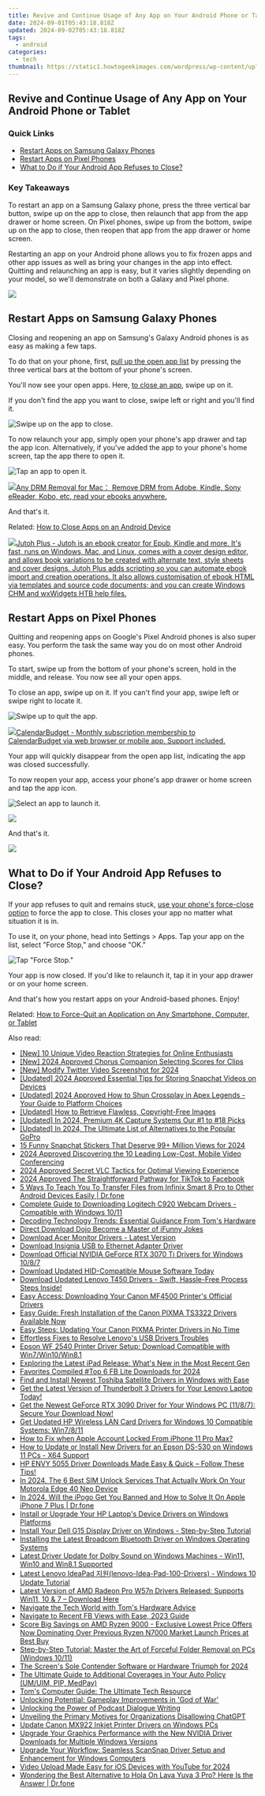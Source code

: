 ```yaml
---
title: Revive and Continue Usage of Any App on Your Android Phone or Tablet
date: 2024-09-01T05:43:18.818Z
updated: 2024-09-02T05:43:18.818Z
tags:
  - android
categories:
  - tech
thumbnail: https://static1.howtogeekimages.com/wordpress/wp-content/uploads/2023/07/52420998611_20b8de11a1_o.jpg
---
```


## Revive and Continue Usage of Any App on Your Android Phone or Tablet

### Quick Links

* [Restart Apps on Samsung Galaxy Phones](https://tech-hub.techidaily.com/ai-glossary-simplified-essential-terms-for-all-scales/)
* [Restart Apps on Pixel Phones](https://youtube-stream.techidaily.com/new-regular-payment-structures-in-youtuber-economics/)
* [What to Do if Your Android App Refuses to Close?](https://some-skills.techidaily.com/in-2024-unveiling-top-tiktok-edit-techniques-for-max-impact/)

### Key Takeaways

 To restart an app on a Samsung Galaxy phone, press the three vertical bar button, swipe up on the app to close, then relaunch that app from the app drawer or home screen. On Pixel phones, swipe up from the bottom, swipe up on the app to close, then reopen that app from the app drawer or home screen.

 Restarting an app on your Android phone allows you to fix frozen apps and other app issues as well as bring your changes in the app into effect. Quitting and relaunching an app is easy, but it varies slightly depending on your model, so we'll demonstrate on both a Galaxy and Pixel phone.

<!-- affiliate ads begin -->
<a href="https://secure.2checkout.com/order/checkout.php?PRODS=19080710&QTY=1&AFFILIATE=108875&CART=1"><img src="https://smart-seo-tool.com/images/SmartSEOAuditorBox.png" border="0"></a>
<!-- affiliate ads end -->
##  Restart Apps on Samsung Galaxy Phones

 Closing and reopening an app on Samsung's Galaxy Android phones is as easy as making a few taps.

 To do that on your phone, first, [pull up the open app list](https://fox-cloud.techidaily.com/2024-approved-starting-with-social-giving-best-practices-for-fb-posts/) by pressing the three vertical bars at the bottom of your phone's screen.

 You'll now see your open apps. Here, [to close an app](https://video-capture.techidaily.com/new-expert-tips-on-ipad-screen-casts-for-2024/), swipe up on it.

 If you don't find the app you want to close, swipe left or right and you'll find it.

![Swipe up on the app to close.](https://static1.howtogeekimages.com/wordpress/wp-content/uploads/2023/07/1-close-app-samsung-galaxy.png) 

 To now relaunch your app, simply open your phone's app drawer and tap the app icon. Alternatively, if you've added the app to your phone's home screen, tap the app there to open it.

![Tap an app to open it.](https://static1.howtogeekimages.com/wordpress/wp-content/uploads/2023/07/2-relaunch-app-samsung-galaxy.png) 

<!-- affiliate ads begin -->
<a href="https://secure.2checkout.com/order/checkout.php?PRODS=4600114&QTY=1&AFFILIATE=108875&CART=1"><img src="https://www.epubor.com/images/drm-removal-feature2.png" border="0">Any DRM Removal for Mac： Remove DRM from Adobe, Kindle, Sony eReader, Kobo, etc, read your ebooks anywhere.</a>
<!-- affiliate ads end -->
 And that's it.

Related: [How to Close Apps on an Android Device](https://video-capture.techidaily.com/new-expert-tips-on-ipad-screen-casts-for-2024/) 

<!-- affiliate ads begin -->
<a href="https://secure.2checkout.com/order/checkout.php?PRODS=4699091&QTY=1&AFFILIATE=108875&CART=1"><img src="https://secure.avangate.com/images/merchant/bccefcc1b1eee9eca3ae4f5c1a281482/products/1_jutoh-logo-1200x1600.jpg" border="0">Jutoh Plus -  Jutoh is an ebook creator for Epub, Kindle and more. It's fast, runs on Windows, Mac, and Linux, comes with a cover design editor, and allows book variations to be created with alternate text, style sheets and cover designs. Jutoh Plus adds scripting so you can automate ebook import and creation operations. It also allows customisation of ebook HTML via templates and source code documents; and you can create Windows CHM and wxWidgets HTB help files. </a>
<!-- affiliate ads end -->
##  Restart Apps on Pixel Phones

 Quitting and reopening apps on Google's Pixel Android phones is also super easy. You perform the task the same way you do on most other Android phones.

 To start, swipe up from the bottom of your phone's screen, hold in the middle, and release. You now see all your open apps.

 To close an app, swipe up on it. If you can't find your app, swipe left or swipe right to locate it.

![Swipe up to quit the app.](https://static1.howtogeekimages.com/wordpress/wp-content/uploads/2023/07/3-quit-app-google-pixel.png) 

<!-- affiliate ads begin -->
<a href="https://secure.2checkout.com/order/checkout.php?PRODS=37701530&QTY=1&AFFILIATE=108875&CART=1"><img src="https://secure.avangate.com/images/merchant/6fe0c81e3f9438db11ebbfba6c5ce460/products/copy_cbLogo_with_text_blue.png" border="0">CalendarBudget - Monthly subscription membership to CalendarBudget via web browser or mobile app. Support included. </a>
<!-- affiliate ads end -->
 Your app will quickly disappear from the open app list, indicating the app was closed successfully.

 To now reopen your app, access your phone's app drawer or home screen and tap the app icon.

![Select an app to launch it.](https://static1.howtogeekimages.com/wordpress/wp-content/uploads/2023/07/4-reopen-app-google-pixel.png) 

<!-- affiliate ads begin -->
<a href="https://secure.2checkout.com/order/checkout.php?PRODS=2201613&QTY=1&AFFILIATE=108875&CART=1"><img src="https://www.macdvdripperpro.com/images/devices-3.png" border="0"></a>
<!-- affiliate ads end -->
 And that's it.

<!-- affiliate ads begin -->
<a href="https://store.nero.com/order/checkout.php?PRODS=42296985&QTY=1&AFFILIATE=108875&CART=1"><img src="https://secure.avangate.com/images/merchant/9cea886b9f44a3c2df1163730ab64994/products/copy_nero_burning_rom_cart.png" border="0">
</a>
<!-- affiliate ads end -->
##  What to Do if Your Android App Refuses to Close?

 If your app refuses to quit and remains stuck, [use your phone's force-close option](https://network-issues.techidaily.com/fix-enacted-functioning-system-after-initial-glitches/) to force the app to close. This closes your app no matter what situation it is in.

 To use it, on your phone, head into Settings > Apps. Tap your app on the list, select "Force Stop," and choose "OK."

![Tap "Force Stop."](https://static1.howtogeekimages.com/wordpress/wp-content/uploads/2023/07/5-force-close-app-android.png) 

 Your app is now closed. If you'd like to relaunch it, tap it in your app drawer or on your home screen.

 And that's how you restart apps on your Android-based phones. Enjoy!

Related: [How to Force-Quit an Application on Any Smartphone, Computer, or Tablet](https://network-issues.techidaily.com/fix-enacted-functioning-system-after-initial-glitches/)

<ins class="adsbygoogle"
     style="display:block"
     data-ad-format="autorelaxed"
     data-ad-client="ca-pub-7571918770474297"
     data-ad-slot="1223367746"></ins>



<ins class="adsbygoogle"
     style="display:block"
     data-ad-client="ca-pub-7571918770474297"
     data-ad-slot="8358498916"
     data-ad-format="auto"
     data-full-width-responsive="true"></ins>

<span class="atpl-alsoreadstyle">Also read:</span>
<div><ul>
<li><a href="https://youtube-webster.techidaily.com/0-unique-video-reaction-strategies-for-online-enthusiasts/"><u>[New] 10 Unique Video Reaction Strategies for Online Enthusiasts</u></a></li>
<li><a href="https://article-tips.techidaily.com/new-2024-approved-chorus-companion-selecting-scores-for-clips/"><u>[New] 2024 Approved  Chorus Companion  Selecting Scores for Clips</u></a></li>
<li><a href="https://twitter-videos.techidaily.com/new-modify-twitter-video-screenshot-for-2024/"><u>[New] Modify Twitter Video Screenshot for 2024</u></a></li>
<li><a href="https://snapchat-videos.techidaily.com/updated-2024-approved-essential-tips-for-storing-snapchat-videos-on-devices/"><u>[Updated] 2024 Approved  Essential Tips for Storing Snapchat Videos on Devices</u></a></li>
<li><a href="https://digital-screen-recording.techidaily.com/updated-2024-approved-how-to-shun-crossplay-in-apex-legends-your-guide-to-platform-choices/"><u>[Updated] 2024 Approved  How to Shun Crossplay in Apex Legends - Your Guide to Platform Choices</u></a></li>
<li><a href="https://fox-boxes.techidaily.com/updated-how-to-retrieve-flawless-copyright-free-images/"><u>[Updated] How to Retrieve Flawless, Copyright-Free Images</u></a></li>
<li><a href="https://fox-glue.techidaily.com/updated-in-2024-premium-4k-capture-systems-our-1-to-18-picks/"><u>[Updated] In 2024, Premium 4K Capture Systems  Our #1 to #18 Picks</u></a></li>
<li><a href="https://fox-helps.techidaily.com/updated-in-2024-the-ultimate-list-of-alternatives-to-the-popular-gopro/"><u>[Updated] In 2024, The Ultimate List of Alternatives to the Popular GoPro</u></a></li>
<li><a href="https://snapchat-videos.techidaily.com/15-funny-snapchat-stickers-that-deserve-99plus-million-views-for-2024/"><u>15 Funny Snapchat Stickers That Deserve 99+ Million Views for 2024</u></a></li>
<li><a href="https://visual-screen-recording.techidaily.com/2024-approved-discovering-the-10-leading-low-cost-mobile-video-conferencing/"><u>2024 Approved  Discovering the 10 Leading Low-Cost, Mobile Video Conferencing</u></a></li>
<li><a href="https://extra-support.techidaily.com/2024-approved-secret-vlc-tactics-for-optimal-viewing-experience/"><u>2024 Approved  Secret VLC Tactics for Optimal Viewing Experience</u></a></li>
<li><a href="https://facebook-video-content.techidaily.com/2024-approved-the-straightforward-pathway-for-tiktok-to-facebook/"><u>2024 Approved  The Straightforward Pathway for TikTok to Facebook</u></a></li>
<li><a href="https://blog-min.techidaily.com/5-ways-to-teach-you-to-transfer-files-from-infinix-smart-8-pro-to-other-android-devices-easily-drfone-by-drfone-transfer-from-android-transfer-from-android/"><u>5 Ways To Teach You To Transfer Files from Infinix Smart 8 Pro to Other Android Devices Easily | Dr.fone</u></a></li>
<li><a href="https://hardware-updates.techidaily.com/complete-guide-to-downloading-logitech-c920-webcam-drivers-compatible-with-windows-1011/"><u>Complete Guide to Downloading Logitech C920 Webcam Drivers - Compatible with Windows 10/11</u></a></li>
<li><a href="https://hardware-updates.techidaily.com/decoding-technology-trends-essential-guidance-from-toms-hardware/"><u>Decoding Technology Trends: Essential Guidance From Tom's Hardware</u></a></li>
<li><a href="https://extra-hints.techidaily.com/direct-download-dojo-become-a-master-of-ifunny-jokes/"><u>Direct Download Dojo  Become a Master of iFunny Jokes</u></a></li>
<li><a href="https://hardware-updates.techidaily.com/download-acer-monitor-drivers-latest-version/"><u>Download Acer Monitor Drivers - Latest Version</u></a></li>
<li><a href="https://hardware-updates.techidaily.com/download-insignia-usb-to-ethernet-adapter-driver/"><u>Download Insignia USB to Ethernet Adapter Driver</u></a></li>
<li><a href="https://hardware-updates.techidaily.com/download-official-nvidia-geforce-rtx-3070-ti-drivers-for-windows-1087/"><u>Download Official NVIDIA GeForce RTX 3070 Ti Drivers for Windows 10/8/7</u></a></li>
<li><a href="https://hardware-updates.techidaily.com/download-updated-hid-compatible-mouse-software-today/"><u>Download Updated HID-Compatible Mouse Software Today</u></a></li>
<li><a href="https://hardware-updates.techidaily.com/download-updated-lenovo-t450-drivers-swift-hassle-free-process-steps-inside/"><u>Download Updated Lenovo T450 Drivers - Swift, Hassle-Free Process Steps Inside!</u></a></li>
<li><a href="https://hardware-updates.techidaily.com/easy-access-downloading-your-canon-mf4500-printers-official-drivers/"><u>Easy Access: Downloading Your Canon MF4500 Printer's Official Drivers</u></a></li>
<li><a href="https://hardware-updates.techidaily.com/easy-guide-fresh-installation-of-the-canon-pixma-ts3322-drivers-available-now/"><u>Easy Guide: Fresh Installation of the Canon PIXMA TS3322 Drivers Available Now</u></a></li>
<li><a href="https://hardware-updates.techidaily.com/easy-steps-updating-your-canon-pixma-printer-drivers-in-no-time/"><u>Easy Steps: Updating Your Canon PIXMA Printer Drivers in No Time</u></a></li>
<li><a href="https://hardware-updates.techidaily.com/effortless-fixes-to-resolve-lenovos-usb-drivers-troubles/"><u>Effortless Fixes to Resolve Lenovo's USB Drivers Troubles</u></a></li>
<li><a href="https://hardware-updates.techidaily.com/epson-wf-2540-printer-driver-setup-download-compatible-with-win7win10win81/"><u>Epson WF 2540 Printer Driver Setup: Download Compatible with Win7/Win10/Win8.1</u></a></li>
<li><a href="https://techno-recovery.techidaily.com/exploring-the-latest-ipad-release-whats-new-in-the-most-recent-gen/"><u>Exploring the Latest iPad Release: What's New in the Most Recent Gen</u></a></li>
<li><a href="https://facebook-video-recording.techidaily.com/favorites-compiled-top-6-fb-lite-downloads-for-2024/"><u>Favorites Compiled  #Top 6 FB Lite Downloads for 2024</u></a></li>
<li><a href="https://hardware-updates.techidaily.com/find-and-install-newest-toshiba-satellite-drivers-in-windows-with-ease/"><u>Find and Install Newest Toshiba Satellite Drivers in Windows with Ease</u></a></li>
<li><a href="https://hardware-updates.techidaily.com/1722973290395-get-the-latest-version-of-thunderbolt-3-drivers-for-your-lenovo-laptop-today/"><u>Get the Latest Version of Thunderbolt 3 Drivers for Your Lenovo Laptop Today!</u></a></li>
<li><a href="https://hardware-updates.techidaily.com/1722978787330-get-the-newest-geforce-rtx-3090-driver-for-your-windows-pc-1187-secure-your-download-now/"><u>Get the Newest GeForce RTX 3090 Driver for Your Windows PC (11/8/7): Secure Your Download Now!</u></a></li>
<li><a href="https://hardware-updates.techidaily.com/get-updated-hp-wireless-lan-card-drivers-for-windows-10-compatible-systems-win7811/"><u>Get Updated HP Wireless LAN Card Drivers for Windows 10 Compatible Systems: Win7/8/11</u></a></li>
<li><a href="https://apple-account.techidaily.com/how-to-fix-when-apple-account-locked-from-iphone-11-pro-max-by-drfone-ios/"><u>How to Fix when Apple Account Locked From iPhone 11 Pro Max?</u></a></li>
<li><a href="https://hardware-updates.techidaily.com/how-to-update-or-install-new-drivers-for-an-epson-ds-530-on-windows-11-pcs-x64-support/"><u>How to Update or Install New Drivers for an Epson DS-530 on Windows 11 PCs - X64 Support</u></a></li>
<li><a href="https://hardware-updates.techidaily.com/1722977066451-hp-envy-5055-driver-downloads-made-easy-and-quick-follow-these-tips/"><u>HP ENVY 5055 Driver Downloads Made Easy & Quick – Follow These Tips!</u></a></li>
<li><a href="https://sim-unlock.techidaily.com/in-2024-the-6-best-sim-unlock-services-that-actually-work-on-your-motorola-edge-40-neo-device-by-drfone-android/"><u>In 2024, The 6 Best SIM Unlock Services That Actually Work On Your Motorola Edge 40 Neo Device</u></a></li>
<li><a href="https://phone-solutions.techidaily.com/in-2024-will-the-ipogo-get-you-banned-and-how-to-solve-it-on-apple-iphone-7-plus-drfone-by-drfone-virtual-ios/"><u>In 2024, Will the iPogo Get You Banned and How to Solve It On Apple iPhone 7 Plus | Dr.fone</u></a></li>
<li><a href="https://hardware-updates.techidaily.com/install-or-upgrade-your-hp-laptops-device-drivers-on-windows-platforms/"><u>Install or Upgrade Your HP Laptop's Device Drivers on Windows Platforms</u></a></li>
<li><a href="https://hardware-updates.techidaily.com/install-your-dell-g15-display-driver-on-windows-step-by-step-tutorial/"><u>Install Your Dell G15 Display Driver on Windows - Step-by-Step Tutorial</u></a></li>
<li><a href="https://hardware-updates.techidaily.com/installing-the-latest-broadcom-bluetooth-driver-on-windows-operating-systems/"><u>Installing the Latest Broadcom Bluetooth Driver on Windows Operating Systems</u></a></li>
<li><a href="https://hardware-updates.techidaily.com/latest-driver-update-for-dolby-sound-on-windows-machines-win11-win10-and-win81-supported/"><u>Latest Driver Update for Dolby Sound on Windows Machines - Win11, Win10 and Win8.1 Supported</u></a></li>
<li><a href="https://hardware-updates.techidaily.com/latest-lenovo-ideapad-lenovo-idea-pad-100-drivers-windows-10-update-tutorial/"><u>Latest Lenovo IdeaPad 지원(lenovo-Idea-Pad-100-Drivers) - Windows 10 Update Tutorial</u></a></li>
<li><a href="https://hardware-updates.techidaily.com/latest-version-of-amd-radeon-pro-w57n-drivers-released-supports-win11-10-and-7-download-here/"><u>Latest Version of AMD Radeon Pro W57n Drivers Released: Supports Win11, 10 & 7 – Download Here</u></a></li>
<li><a href="https://hardware-updates.techidaily.com/navigate-the-tech-world-with-toms-hardware-advice/"><u>Navigate the Tech World with Tom's Hardware Advice</u></a></li>
<li><a href="https://facebook-clips.techidaily.com/navigate-to-recent-fb-views-with-ease-2023-guide/"><u>Navigate to Recent FB Views with Ease, 2023 Guide</u></a></li>
<li><a href="https://hardware-updates.techidaily.com/score-big-savings-on-amd-ryzen-9000-exclusive-lowest-price-offers-now-dominating-over-previous-ryzen-n7000-market-launch-prices-at-best-buy/"><u>Score Big Savings on AMD Ryzen 9000 - Exclusive Lowest Price Offers Now Dominating Over Previous Ryzen N7000 Market Launch Prices at Best Buy</u></a></li>
<li><a href="https://win-forum.techidaily.com/step-by-step-tutorial-master-the-art-of-forceful-folder-removal-on-pcs-windows-1011/"><u>Step-by-Step Tutorial: Master the Art of Forceful Folder Removal on PCs (Windows 10/11)</u></a></li>
<li><a href="https://fox-friendly.techidaily.com/the-screens-sole-contender-software-or-hardware-triumph-for-2024/"><u>The Screen's Sole Contender  Software or Hardware Triumph for 2024</u></a></li>
<li><a href="https://techtrends.techidaily.com/the-ultimate-guide-to-additional-coverages-in-your-auto-policy-umuim-pip-medpay/"><u>The Ultimate Guide to Additional Coverages in Your Auto Policy (UM/UIM, PIP, MedPay)</u></a></li>
<li><a href="https://hardware-updates.techidaily.com/toms-computer-guide-the-ultimate-tech-resource/"><u>Tom's Computer Guide: The Ultimate Tech Resource</u></a></li>
<li><a href="https://graphic-issues.techidaily.com/unlocking-potential-gameplay-improvements-in-god-of-war/"><u>Unlocking Potential: Gameplay Improvements in 'God of War'</u></a></li>
<li><a href="https://extra-tips.techidaily.com/unlocking-the-power-of-podcast-dialogue-writing/"><u>Unlocking the Power of Podcast Dialogue Writing</u></a></li>
<li><a href="https://tech-revival.techidaily.com/unveiling-the-primary-motives-for-organizations-disallowing-chatgpt/"><u>Unveiling the Primary Motives for Organizations Disallowing ChatGPT</u></a></li>
<li><a href="https://hardware-updates.techidaily.com/update-canon-mx922-inkjet-printer-drivers-on-windows-pcs/"><u>Update Canon MX922 Inkjet Printer Drivers on Windows PCs</u></a></li>
<li><a href="https://hardware-updates.techidaily.com/upgrade-your-graphics-performance-with-the-new-nvidia-driver-downloads-for-multiple-windows-versions/"><u>Upgrade Your Graphics Performance with the New NVIDIA Driver Downloads for Multiple Windows Versions</u></a></li>
<li><a href="https://win-amazing.techidaily.com/upgrade-your-workflow-seamless-scansnap-driver-setup-and-enhancement-for-windows-computers/"><u>Upgrade Your Workflow: Seamless ScanSnap Driver Setup and Enhancement for Windows Computers</u></a></li>
<li><a href="https://facebook-video-footage.techidaily.com/video-upload-made-easy-for-ios-devices-with-youtube-for-2024/"><u>Video Upload Made Easy for iOS Devices with YouTube for 2024</u></a></li>
<li><a href="https://fake-location.techidaily.com/wondering-the-best-alternative-to-hola-on-lava-yuva-3-pro-here-is-the-answer-drfone-by-drfone-virtual-android/"><u>Wondering the Best Alternative to Hola On Lava Yuva 3 Pro? Here Is the Answer | Dr.fone</u></a></li>
</ul></div>

